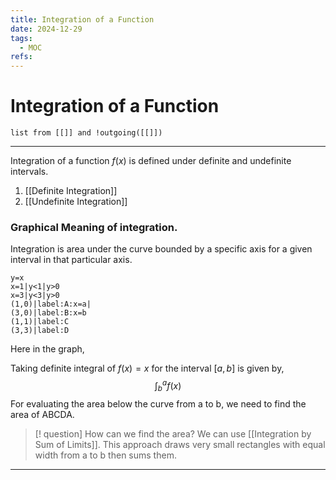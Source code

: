 ```yaml
---
title: Integration of a Function
date: 2024-12-29
tags:
  - MOC
refs:
---
```

# Integration of a Function

```dataview
list from [[]] and !outgoing([[]])
```
---
Integration of a function $f(x)$ is defined under definite and undefinite intervals.
1. [[Definite Integration]]
2. [[Undefinite Integration]]

### Graphical Meaning of integration.
Integration is area under the curve bounded by a specific axis for a given interval in that particular axis.
```desmos-graph
y=x
x=1|y<1|y>0
x=3|y<3|y>0
(1,0)|label:A:x=a|
(3,0)|label:B:x=b
(1,1)|label:C
(3,3)|label:D
```
Here in the graph,

Taking definite integral of $f(x)=x$ for the interval $[a,b]$ is given by, $$\int^{a}_{b}f(x)$$
For evaluating the area below the curve from a to b, we need to find the area of ABCDA.

> [! question] How can we find the area?
> We can use [[Integration by Sum of Limits]].
> This approach draws very small rectangles with equal width from a to b then sums them.
> 

---